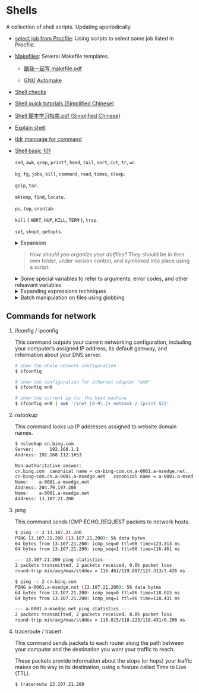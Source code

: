 # Shells

A collection of shell scripts. Updating aperiodically.

- [select job from Procfile](./select-job-from-procfile): Using scripts to select some job listed in Procfile.

- [Makefiles](./makefiles): Several Makefile templates.

  - [跟我一起写 makefile.pdf](https://github.com/huyubing/books-pdf/blob/master/%E8%B7%9F%E6%88%91%E4%B8%80%E8%B5%B7%E5%86%99makefile.pdf)

  - [GNU Automake](https://github.com/huyubing/books-pdf/blob/master/automake.pdf)

- [Shell checks](https://github.com/koalaman/shellcheck)

- [Shell quick tutorials (Simplified Chinese)](https://wangdoc.com/bash/intro.html)

- [Shell 脚本学习指南.pdf (Simplified Chinese)](https://github.com/huyubing/books-pdf/blob/master/Shell%E8%84%9A%E6%9C%AC%E5%AD%A6%E4%B9%A0%E6%8C%87%E5%8D%97.pdf)

- [Explain shell](https://www.explainshell.com/)

- [tldr manpage for command](https://github.com/tldr-pages/tldr)

- [Shell basic 101](https://missing.csail.mit.edu/2020/shell-tools/)

  `sed`, `awk`, `grep`, `printf`, `head`, `tail`, `sort`, `cut`, `tr`, `wc`.

  `bg`, `fg`, `jobs`, `kill`, `command`, `read`, `times`, `sleep`.

  `gzip`, `tar`.

  `mktemp`, `find`, `locate`.

  `ps`, `top`, `crontab`.

  `kill` ( `ABRT`, `HUP`, `KILL`, `TERM` ), `trap`.

  `set`, `shopt`, `getopts`.

  <details>
  <summary>Expansion</summary>

  ```bash
  # $varname exist and not null, using $varname
  # #varname undefined, using `word`
  ${varname:-word}
  ```

  ```bash
  # $varname exist and not null, using $varname
  # #varname undefined, using `word`
  ${varname:=word}
  ```

  ```bash
  # $varname exist and not null, using $varname
  # #varname undefined, script exit with error message `message`
  ${varname:?message}
  ```

  </details>

  > _How should you organize your dotfiles?_ They should be in their own folder, under version control, and symlinked into place using a script.

  <details>
  <summary>Some special variables to refer to arguments, error codes, and other releavant variables</summary>

  - `$0` - Name of the script
  - `$1` to `$9` - Arguments to the script. `$1` is the first argument and so on.
  - `$@` - All the arguments
  - `$#` - Number of arguments
  - `$?` - Return code of the previous command
  - `$$` - Process identification number (PID) for the current script
  - `!!` - Entire last command, including arguments. A common pattern is to execute a command only for it to fail due to missing permissions; you can quickly re-execute the command with sudo by doing `sudo !!`
  - `$_` - Last argument from the last command. If you are in an interactive shell, you can also quickly get this value by typing `Esc` followed by .

  </details>

  <details>
  <summary>Expanding expressions techniques </summary>

  - Wildcards - Whenever you want to perform some sort of wildcard matching, you can use `?` and `*` to match one or any amount of characters respectively. For instance, given files `foo`, `foo1`, `foo2`, `foo10` and `bar`, the command rm `foo?` will delete `foo1` and `foo2` whereas rm `foo*` will delete all but `bar`.
  - Curly braces `{}` - Whenever you have a common substring in a series of commands, you can use curly braces for bash to expand this automatically. This comes in very handy when moving or converting files.

  </details>

  <details>
  <summary>Batch manipulation on files using globbing</summary>

  ```bash
  # Find all python files that have a folder named test in their path
  find . -path '*/test/*.py' -type f

  # Delete all files with .tmp extension
  find . -name '*.tmp' -exec rm {} \;

  # Find all conf files and back up them
  find . -name '*.conf' -exec convert {} {}.bak \;
  ```

  </details>

## Commands for network

1. ifconfig / ipconfig

   This command outputs your current networking configuration, including your computer’s assigned IP address, its default gateway, and information about your DNS server.

   ```bash
   # show the whole network configuration
   $ ifconfig

   # show the configuration for ethernet adapter "en0"
   $ ifconfig en0

   # show the current ip for the host machine
   $ ifconfig en0 | awk '/inet [0-9\.]+ netmask / {print $2}'
   ```

1. nslookup

   This command looks up IP addresses assigned to website domain names.

   ```bash
   $ nslookup cn.bing.com
   Server:		192.168.1.1
   Address:	192.168.112.1#53

   Non-authoritative answer:
   cn.bing.com	canonical name = cn-bing-com.cn.a-0001.a-msedge.net.
   cn-bing-com.cn.a-0001.a-msedge.net	canonical name = a-0001.a-msedge.net.
   Name:	a-0001.a-msedge.net
   Address: 204.79.197.200
   Name:	a-0001.a-msedge.net
   Address: 13.107.21.200
   ```

1. ping

   This command sends ICMP ECHO_REQUEST packets to network hosts.

   ```bash
   $ ping -c 2 13.107.21.200
   PING 13.107.21.200 (13.107.21.200): 56 data bytes
   64 bytes from 13.107.21.200: icmp_seq=0 ttl=98 time=123.313 ms
   64 bytes from 13.107.21.200: icmp_seq=1 ttl=98 time=116.461 ms

   --- 13.107.21.200 ping statistics ---
   2 packets transmitted, 2 packets received, 0.0% packet loss
   round-trip min/avg/max/stddev = 116.461/119.887/123.313/3.426 ms

   $ ping -c 2 cn.bing.com
   PING a-0001.a-msedge.net (13.107.21.200): 56 data bytes
   64 bytes from 13.107.21.200: icmp_seq=0 ttl=96 time=118.015 ms
   64 bytes from 13.107.21.200: icmp_seq=1 ttl=96 time=118.431 ms

   --- a-0001.a-msedge.net ping statistics ---
   2 packets transmitted, 2 packets received, 0.0% packet loss
   round-trip min/avg/max/stddev = 118.015/118.223/118.431/0.208 ms
   ```

1. traceroute / tracert

   This command sends packets to each router along the path between your computer and the destination you want your traffic to reach.

   These packets provide information about the stops (or hops) your traffic makes on its way to its destination, using a feature called Time to Live (TTL).

   ```bash
   $ traceroute 13.107.21.200
   ```
